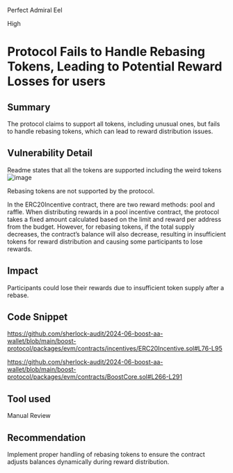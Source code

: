 Perfect Admiral Eel

High

# Protocol Fails to Handle Rebasing Tokens, Leading to Potential Reward Losses for users

## Summary
The protocol claims to support all tokens, including unusual ones, but fails to handle rebasing tokens, which can lead to reward distribution issues.

## Vulnerability Detail
Readme states that all the tokens are supported including the weird tokens
![image](https://github.com/user-attachments/assets/02589a82-69a5-44ab-955d-ad4122b480d6)

Rebasing tokens are not supported by the protocol. 

In the ERC20Incentive contract, there are two reward methods: pool and raffle. When distributing rewards in a pool incentive contract, the protocol takes a fixed amount calculated based on the limit and reward per address from the budget. However, for rebasing tokens, if the total supply decreases, the contract’s balance will also decrease, resulting in insufficient tokens for reward distribution and causing some participants to lose rewards.

## Impact
Participants could lose their rewards due to insufficient token supply after a rebase.

## Code Snippet
https://github.com/sherlock-audit/2024-06-boost-aa-wallet/blob/main/boost-protocol/packages/evm/contracts/incentives/ERC20Incentive.sol#L76-L95

https://github.com/sherlock-audit/2024-06-boost-aa-wallet/blob/main/boost-protocol/packages/evm/contracts/BoostCore.sol#L266-L291

## Tool used

Manual Review

## Recommendation
Implement proper handling of rebasing tokens to ensure the contract adjusts balances dynamically during reward distribution.